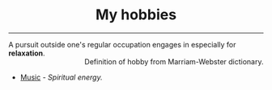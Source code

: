 <!DOCTYPE html PUBLIC "-//W3C//DTD XHTML 1.0 Transitional//EN" "http://www.w3.org/TR/xhtml1/DTD/xhtml1-transitional.dtd"><?xml version="1.0" encoding="utf-8"?><html xmlns="http://www.w3.org/1999/xhtml" xml:lang="en" lang="en"><head><meta charset='utf-8'><meta name="viewport" content="width=device-width, initial-scale=1.0, maximum-scale=1.0"><title>Hobbies</title><link id="MainCSS" type="text/css" rel="stylesheet" href="../static/stylesheets/main.css"/><script type="text/javascript" src=""></script></head><body>

<div align="center"><h1>My hobbies</h1></div><hr>
<div id="definition">
  <div>A pursuit outside one's regular occupation engages in especially for <strong>relaxation</strong>.</div>
  <div align="right">Definition of hobby from Marriam-Webster dictionary.</div>
</div>



* [Music](./music.html) - _Spiritual energy._


<!--
[Science Fiction](./sci-fi.html) - _Imagination!_
[Meditation](./meditation.html)


Reading & Writing ?
Sports & Fitness  ?
Travel            ?

Limited by the power of your theory
  MIND       Reading        <li><a href="./hobbies/reading.html">Reading</a></li>
  Physical   Sport &Fitness <li><a href="./hobbies/sports-and-fitness.html">Sports & Fitness</a></li>
  Experience Traval         <li><a href="./hobbies/travel.html">Travel</a></li>
  Beauty     Photography    <li><a href="./hobbies/photography.html">Photography</a></li>
  Experience Visual         <li><a href="./hobbies/film.html">Film ;&amp Movie</a> - <em>List of films meaningful to me, and I recommended them to others.</em></li>


Interest
* Objective:
  * Reality: The physical world we lived in - Universe.
  * Destiny: The ingelligence generated from the physical world (Universe) - Life.

-->


</body>
</html>
